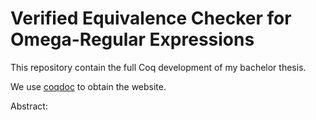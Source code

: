 # Verified Equivalence Checker for Omega-Regular Expressions

This repository contain the full Coq development of my bachelor thesis.

We use [coqdoc](https://github.com/coq-community/coqdocjs) to obtain the website.

Abstract: 


